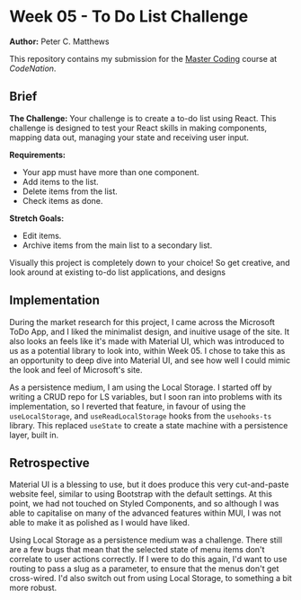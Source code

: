 # Week 05 - To Do List Challenge

**Author:** Peter C. Matthews

This repository contains my submission for the [Master Coding](https://wearecodenation.com/2022/04/25/master-coding/) course at *CodeNation*.

## Brief

**The Challenge:**
Your challenge is to create a to-do list using React. This challenge is designed to test your React skills in making components, mapping data out, managing your state and receiving user input.

**Requirements:**
 - Your app must have more than one component.
 - Add items to the list.
 - Delete items from the list.
 - Check items as done.

**Stretch Goals:**
 - Edit items.
 - Archive items from the main list to a secondary list.

Visually this project is completely down to your choice! So get creative, and look around at existing to-do list applications, and designs

## Implementation

During the market research for this project, I came across the Microsoft ToDo App, and I liked the minimalist design, and inuitive usage of the site. It also looks an feels like it's made with Material UI, which was introduced to us as a potential library to look into, within Week 05. I chose to take this as an opportunity to deep dive into Material UI, and see how well I could mimic the look and feel of Microsoft's site.

As a persistence medium, I am using the Local Storage. I started off by writing a CRUD repo for LS variables, but I soon ran into problems with its implementation, so I reverted that feature, in favour of using the `useLocalStorage`, and `useReadLocalStorage` hooks from the `usehooks-ts` library. This replaced `useState` to create a state machine with a persistence layer, built in.

## Retrospective

Material UI is a blessing to use, but it does produce this very cut-and-paste website feel, similar to using Bootstrap with the default settings. At this point, we had not touched on Styled Components, and so although I was able to capitalise on many of the advanced features within MUI, I was not able to make it as polished as I would have liked.

Using Local Storage as a persistence medium was a challenge. There still are a few bugs that mean that the selected state of menu items don't correlate to user actions correctly. If I were to do this again, I'd want to use routing to pass a slug as a parameter, to ensure that the menus don't get cross-wired. I'd also switch out from using Local Storage, to something a bit more robust.
